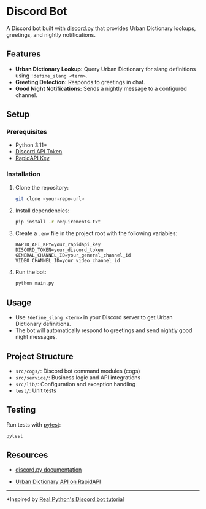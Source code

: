 # Discord Bot

A Discord bot built with [discord.py](https://discordpy.readthedocs.io/en/stable/index.html) that provides Urban Dictionary lookups, greetings, and nightly notifications.

## Features

- **Urban Dictionary Lookup:** Query Urban Dictionary for slang definitions using `!define_slang <term>`.
- **Greeting Detection:** Responds to greetings in chat.
- **Good Night Notifications:** Sends a nightly message to a configured channel.

## Setup

### Prerequisites

- Python 3.11+
- [Discord API Token](https://discord.com/developers/applications)
- [RapidAPI Key](https://rapidapi.com/mashape/api/urban-dictionary)

### Installation

1. Clone the repository:

   ```sh
   git clone <your-repo-url>
   ```

2. Install dependencies:

   ```sh
   pip install -r requirements.txt
   ```

3. Create a `.env` file in the project root with the following variables:

   ```
   RAPID_API_KEY=your_rapidapi_key
   DISCORD_TOKEN=your_discord_token
   GENERAL_CHANNEL_ID=your_general_channel_id
   VIDEO_CHANNEL_ID=your_video_channel_id
   ```

4. Run the bot:
   ```sh
   python main.py
   ```

## Usage

- Use `!define_slang <term>` in your Discord server to get Urban Dictionary definitions.
- The bot will automatically respond to greetings and send nightly good night messages.

## Project Structure

- `src/cogs/`: Discord bot command modules (cogs)
- `src/service/`: Business logic and API integrations
- `src/lib/`: Configuration and exception handling
- `test/`: Unit tests

## Testing

Run tests with [pytest](https://docs.pytest.org/):

```sh
pytest
```

## Resources

- [discord.py documentation](https://discordpy.readthedocs.io/en/stable/index.html)

- [Urban Dictionary API on RapidAPI](https://rapidapi.com/mashape/api/urban-dictionary)

---

\*Inspired by [Real Python's Discord bot tutorial](https://realpython.com/how-to-make-a-discord-bot-python/#connecting-a-bot)

